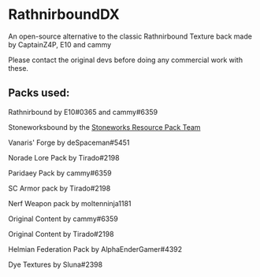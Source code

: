 # RathnirboundDX

An open-source alternative to the classic Rathnirbound Texture back made by CaptainZ4P, E10 and cammy

Please contact the original devs before doing any commercial work with these.



## Packs used:
Rathnirbound by E10#0365 and cammy#6359

Stoneworksbound by the [Stoneworks Resource Pack Team](https://github.com/M3TTA/StoneworksBound/blob/main/assets/minecraft/texts/credits.json)

Vanaris' Forge by deSpaceman#5451

Norade Lore Pack by Tirado#2198

Paridaey Pack by cammy#6359

SC Armor pack by Tirado#2198

Nerf Weapon pack by moltenninja1181

Original Content by cammy#6359

Original Content by Tirado#2198

Helmian Federation Pack by AlphaEnderGamer#4392

Dye Textures by Sluna#2398
